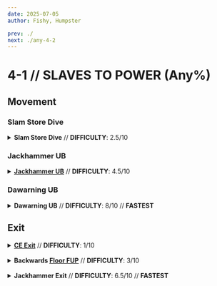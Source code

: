 ```yaml
---
date: 2025-07-05
author: Fishy, Humpster

prev: ./
next: ./any-4-2
---
```


# 4-1 // SLAVES TO POWER (Any%)

## Movement

<div class="hidden-header">

### Slam Store Dive

</div>

<details class="easy">
    <summary>
        <b>Slam Store Dive</b> // <b>DIFFICULTY</b>: 2.5/10
    </summary>
    <p>
     <a href="/speedrun-tech#dash-jump">Dash Jump</a> into the side wall of the starting room and <a href="/speedrun-tech#slam-storage">Slam store</a> off the wall. Use the wall jump from the slam store to then wall jump off of the opposite wall from the one used to perform the slam store.
    </p>
    <p>
        Land close to the center of the door and perform a <a href="/speedrun-tech#dives">Dive</a> towards the main building, aiming for breakable at the top of the roof.
    </p>
    <div class="tips">
        <div class="tips-header">
            <i class="fa-solid fa-circle-exclamation"></i>
            Note
        </div>
        Breakable is the cracked tile located on the ceiling right before the exit of the stage. Pictured below:
         <img
        class="image"
        src="https://i.imgur.com/DAbRBIk.png"
        width="735"
    ></img>
    </div>
    <p>
        Shortly after starting your dive, perform a <a href="/speedrun-tech#flick-ub">flick UB</a> aimed towards breakable. For potential additional speed, you can  <a href="/speedrun-tech#duck-boosting">duck boost</a> while flying towards breakable.
    </p>
    <p>
        Shoot breakable with any alternate variant of the pistol and slam into it.
    </p>
    <p>
        <video width="500" height="auto" loop controls muted>
        <source src="https://i.imgur.com/zcgbVrZ.mp4" type="video/mp4">
    </video>
    </p>
    <br/>
    <div class="warning">
        <div class="warning-header">
            <i class="fa-solid fa-circle-exclamation"></i>
            <a href="/speedrun-tech#ssj-super-slide-jump"> SSJ</a> Optimization
        </div>
        <p>
            Instead of instantly doing a <a href="/speedrun-tech#slam-storage">Slam Store</a> Dive, you can perform an <a href="/speedrun-tech#ssj-super-slide-jump">SSJ</a>. This allows you to get even more horizontal speed and save time. The SSJ Indicator is used to better demonstrate the use of SSJs in this run, please note that this indicator is <b>NOT</b> allowed for runs submitted to SRC.
        </p>
        <video width="500" height="auto" loop controls muted>
        <source src="https://i.imgur.com/A3pLLlp.mp4" type="video/mp4">
    </video>
        </div>

</details>

<div class="hidden-header">



### Jackhammer UB

</div>

<details class="medium">
    <summary>
        <b><a href="/speedrun-tech#jackhammer-ub">Jackhammer UB</a></b> // <b>DIFFICULTY</b>: 4.5/10
    </summary>
    <p>
        With the alternate Core Eject shotgun equipped, shoot and quickly after freeze rocket at the center of the door aimed within the highlighted yellow area pictured below:
    </p>
    <p>
        <img
        class="image"
        src="https://i.imgur.com/0qqm6N2.png"
        width="200"
    ></img>
    </p>
    <p>
        Move right all the way until up against the wall and shoot another rocket (while still frozen) aimed at the same level as the previous.
        Unfreeze and Refreeze the rockets once they are close to the door, but there is still a slight gap. 
    </p>
    <p>
        Re-Center yourself to the door and with the Core Eject Jackhammer out, <b>hold</b> down primary fire and slide. Once you have passed the farthest rocket, do a 180 and perform a <a href="/speedrun-tech#jackhammer-ub">Jackhammer UB</a> on the two rockets.
    </p>
    <p>
        Once you have flown towards Breakable for a short period, perform a UB with the Jackhammer by looking opposite of the direction you want to go, shooting the core, and UBing. For potential additional speed, you can  <a href="/speedrun-tech#duck-boosting">duck boost</a> while flying towards breakable.
    </p>
    <p>
        Shoot breakable with any alternate variant of the pistol and slam into it.
    </p>
     <p>
         <video width="500" height="auto" loop controls muted>
        <source src="https://i.imgur.com/zmLQy4M.mp4" type="video/mp4">
        </video>
         </p>
    <div class="warning">
        <div class="warning-header">
            <i class="fa-solid fa-circle-exclamation"></i>
             Note
        </div>
        <b> 100 HP Variation </b>
        <p>
            Instead of instantly doing a regular UB for the second UB, you perform a <a href="/speedrun-tech#_35-hp-jackhammer-ub">35 HP Jackhammer UB</a>. This version of the start is recommended to only be used in FG categories where you would play on a difficulty with 100 HP, as it is slightly slower than a regular UB.
         </p>
         <p>
         <video width="500" height="auto" loop controls muted>
        <source src="https://i.imgur.com/I0lGd7d.mp4" type="video/mp4">
        </video>
         </p>
    </div>
</details>

<div class="hidden-header">

### Dawarning UB

</div>

<details class="hard">
    <summary>
        <b>Dawarning UB</b> // <b>DIFFICULTY</b>: 8/10 // <b>FASTEST</b>
    </summary>
    <br/>
    <div class="caution">
        <div class="caution-header">
            <i class="fa-solid fa-circle-exclamation"></i>
            Note
        </div>
        This start can only be performed on harmless, and as such, it is recommended to only be used for <a href="/general-info#regular-terms">IL</a> speedruns.
    </div>
    <p>
        Put oil on the right wall and then aim first rocket towards the center of the black rectangle on the exit door. Shoot it and then freeze it right after,
        only allowing it to move a short distance away from yourself.
    </p>
    <p>
        Move a bit to the right and place a second rocket slighty diagonally down from the first while still frozen.
         Unfreeze and then Refreeze the rockets when they are close to the door.
    </p>
    <p>
       <a href="/speedrun-tech#slam-storage">Slam store</a> off the right wall and use the wall jump from it to get to the left wall on top of the curb where the oil was placed.
       Slide towards the center of the door and 180 towards the rockets and perform a <a href="/speedrun-tech#jackhammer-ub">jackhammer UB</a> off the 2 rockets.
    </p>
    <div class="caution">
        <div class="caution-header">
            <i class="fa-solid fa-bell"></i>
            Important
        </div>
        Make sure you continue to hold slide as you do the Jackhammer UB. This is to ensure that you are able to make it out of the entrance door without bonking it.
    </div>
    <br />
    <p>
       After a period of time, you will want to do your second UB. If your angle towards breakable is off angle, you can use this second UB to adjust your angle accordingly.
    </p>
    <p>
        It's <b>not possible</b> to have a consistent time to do your second UB. This is due to factors such as angle, initial UB speed, and <a href="/speedrun-tech#duck-boosting">duck boosting</a>. Deciding when to do your
        second UB will come down to intuition from playing the stage, and the amount you are willing to risk on Duck boost speed.
    </p>
    <p>
        During the period flying towards breakable, you can perform <a href="/speedrun-tech#duck-boosting">duck boosting</a> for either potential additional horizontal speed, or, if you are too high above breakable,
        Duck boost downwards to slighty move your position lower without losing speed.
    </p>
    <p>
    Break breakable using a Slab variant of any pistol and slam into it as early as possible.
    </p>
    <div class="caution">
        <div class="caution-header">
            <i class="fa-solid fa-lightbulb"></i>
            Tips
        </div>
        If duck boosting, you will want to shoot breakable as late as possible to squeeze out as many potential duck boosts as possible
    </div>
    <br/>
    <video width="500" height="auto" loop controls muted>
        <source src="https://i.imgur.com/tv9ehIJ.mp4" type="video/mp4">
    </video>
    
</details>


## Exit

<details class="easy">
    <summary>
        <b><a href="/speedrun-tech#ce-boost-exit">CE Exit</a></b> // <b>DIFFICULTY</b>: 1/10
    </summary>
    <p>
        <a href="/speedrun-tech#ce-boost-exit">CE Exit</a>.
    </p>
     <video width="500" height="auto" loop controls muted>
        <source src="https://i.imgur.com/tR5vX4r.mp4" type="video/mp4">
    </video> 
</details>

<br/>

<details class="easy">
    <summary>
        <b>Backwards <a href="/speedrun-tech#floor-fup">Floor FUP</a></b> // <b>DIFFICULTY</b>: 3/10
    </summary>
    <p>
        While slamming into breakable, do a 180 to face <b>away</b> from the exit door. Freeze the Freezeframe and perform <a href="/speedrun-tech#floor-fup">Floor FUP</a>.
    </p>
    <div class="tips">
        <div class="tips-header">
            <i class="fa-solid fa-circle-exclamation"></i>
            Tip
        </div>
            You want to perform your Floor FUP as parallel to yourself as you can to get the most horizontal speed as possible. Going too parallel can lead to you taking damage instead.
            Spend some time experimenting on the best angle!
         </div>
    <p>
        Turn around and use the Firestarter to place oil and <a href="/speedrun-tech#slide-jump">Slide Jump</a>. Slam into exit.
    </p>
    <video width="500" height="auto" loop controls muted>
        <source src="https://i.imgur.com/xQ3x8ll.mp4" type="video/mp4">
    </video>
</details>

<br/>

<details class="medium">
    <summary>
        <b>Jackhammer Exit</b> // <b>DIFFICULTY</b>: 6.5/10 // <b>FASTEST</b>
    </summary>
    <br/>
    <div class="warning">
        <div class="warning-header">
            <i class="fa-solid fa-triangle-exclamation"></i>
            Note
        </div>
            This exit can only be performed if you have above 50 HP.
        </div>
    <p>
    While slamming into breakable, do a 180 to face <b>away</b> from the exit door and freeze the Freezeframe rocket. Align with the center of the sliding doors yourself, <b> NOT JUST THE CROSSHAIR </b>, as pictured below:
    </p>
    <img
        class="image"
        src="https://i.imgur.com/O33e3m9.png"
        width="500"
    ></img>
    <p> Shoot the frozen rocket and back up towards the exit door. Using the Core Eject Jackhammer, perform a <a href="/speedrun-tech#jackhammer-ub">jackhammer UB</a> using the core and rocket. Do a 180 and use the Firestarter rocket launcher to place oil on the ground to preserve your speed. Slam into exit hole.
    </p>
    <div class="warning">
        <div class="warning-header">
            <i class="fa-solid fa-lightbulb"></i>
            Tips
        </div>
        The timing on this is really tight as the exit door starts to open as you enter breakable. As such, practicing getting the timing down is key in saving as much time as possible.
    </div>
    <br/>
    <video width="500" height="auto" loop controls muted>
        <source src="https://i.imgur.com/LqBSGHU.mp4" type="video/mp4">
    </video> 
</details>
